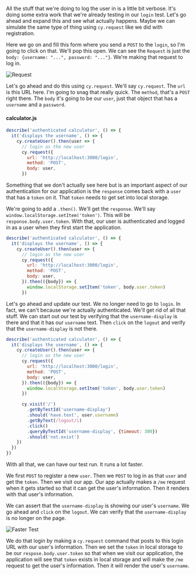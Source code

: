 All the stuff that we're doing to log the user in is a little bit verbose. It's doing some extra work that we're already testing in our `login` test. Let's go ahead and expand this and see what actually happens. Maybe we can simulate the same type of thing using `cy.request` like we did with registration.

Here we go on and fill this form where you send a `POST` to the `login`, so I'm going to click on that. We'll pop this open. We can see the `Request` is just the `body: {username: "...", password: "..."}`. We're making that request to log in.

![Request](http://res.cloudinary.com/dg3gyk0gu/image/upload/v1543907826/transcript-images/egghead-use-cy-request-from-cypress-to-authenticate-as-a-new-user-request.png)

Let's go ahead and do this using `cy.request`. We'll say `cy.request`. The `url` is this URL here. I'm going to snag that really quick. The `method`, that's a `POST` right there. The `body` it's going to be our `user`, just that object that has a `username` and a `password`.

#### calculator.js
```javascript
describe('authenticated calculator', () => {
  it('displays the username', () => {
    cy.createUser().then(user => {
      // login as the new user
      cy.request({
        url: 'http://localhost:3000/login',
        method: 'POST',
        body: user,
      })
```

Something that we don't actually see here but is an important aspect of our authentication for our application is the `response` comes back with a `user` that has a `token` on it. That `token` needs to get set into local storage.

We're going to add a `.then()`. We'll get the `response`. We'll say `window.localStorage.setItem('token')`. This will be `response.body.user.token`. With that, our user is authenticated and logged in as a user when they first start the application.

```javascript
describe('authenticated calculator', () => {
  it('displays the username', () => {
    cy.createUser().then(user => {
      // login as the new user
      cy.request({
        url: 'http://localhost:3000/login',
        method: 'POST',
        body: user,
      }).then(({body}) => {
        window.localStorage.setItem('token', body.user.token)
      })
```

Let's go ahead and update our test. We no longer need to go to `login`. In fact, we can't because we're actually authenticated. We'll get rid of all that stuff. We can start out our test by verifying that the `username-display` is there and that it has our `username` text. Then `click` on the `logout` and verify that the `username-display` is not there.

```javascript
describe('authenticated calculator', () => {
  it('displays the username', () => {
    cy.createUser().then(user => {
      // login as the new user
      cy.request({
        url: 'http://localhost:3000/login',
        method: 'POST',
        body: user,
      }).then(({body}) => {
        window.localStorage.setItem('token', body.user.token)
      })

      cy.visit('/')
        .getByTestId('username-display')
        .should('have.text', user.username)
        .getByText(/logout/i)
        .click()
        .queryByTestId('username-display', {timeout: 300})
        .should('not.exist')
    })
  })
})
```

With all that, we can have our test run. It runs a lot faster.

We first `POST` to register a new `user`. Then we `POST` to log in as that `user` and get the `token`. Then we visit our app. Our app actually makes a `/me` request when it gets started so that it can get the user's information. Then it renders with that user's information.

We can assert that the `username-display` is showing our user's `username`. We go ahead and `click` on the `logout`. We can verify that the `username-display` is no longer on the page.

![Faster Test](http://res.cloudinary.com/dg3gyk0gu/image/upload/v1543907829/transcript-images/egghead-use-cy-request-from-cypress-to-authenticate-as-a-new-user-faster-test.png)

We do that login by making a `cy.request` command that posts to this login URL with our user's information. Then we set the `token` in local storage to be our `respose.body.user.token` so that when we visit our application, the application will see that `token` exists in local storage and will make the `/me` request to get the user's information. Then it will render the user's `username`.
